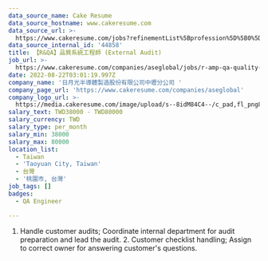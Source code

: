 ```yaml
---
data_source_name: Cake Resume
data_source_hostname: www.cakeresume.com
data_source_url: >-
  https://www.cakeresume.com/jobs?refinementList%5Bprofession%5D%5B0%5D=engineering_qa-engineer&refinementList%5Bsalary_type%5D=per_month&refinementList%5Bsalary_currency%5D=TWD&range%5Bsalary_range%5D%5Bmax%5D=600000
data_source_internal_id: '44858'
title: 【R&QA】品質系統工程師 (External Audit)
job_url: >-
  https://www.cakeresume.com/companies/aseglobal/jobs/r-amp-qa-quality-system-engineer-external-audit
date: 2022-08-22T03:01:19.997Z
company_name: '日月光半導體製造股份有限公司中壢分公司 '
company_page_url: 'https://www.cakeresume.com/companies/aseglobal'
company_logo_url: >-
  https://media.cakeresume.com/image/upload/s--8idM84C4--/c_pad,fl_png8,h_200,w_200/v1650799384/vmo5aslqozfcsvkxvqdw.png
salary_text: TWD38000 - TWD80000
salary_currency: TWD
salary_type: per_month
salary_min: 38000
salary_max: 80000
location_list:
  - Taiwan
  - 'Taoyuan City, Taiwan'
  - 台灣
  - '桃園市, 台灣'
job_tags: []
badges:
  - QA Engineer

---
```


1. Handle customer audits; Coordinate internal department for audit preparation and lead the audit. 2. Customer checklist handling; Assign to correct owner for answering customer's questions.